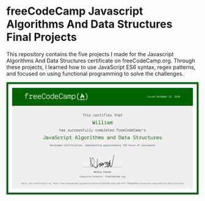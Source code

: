 # freeCodeCamp Javascript Algorithms And Data Structures Final Projects

This repository contains the five projects I made for the Javascript Algorithms And Data Structures certificate on freeCodeCamp.org. Through these projects, I learned how to use JavaScript ES6 syntax, regex patterns, and focused on using functional programming to solve the challenges.

![freeCodeCamp Certificate](readme-screenshots/fcc-javascript-certificate.png)